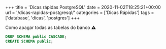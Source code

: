 +++
title = 'Dicas rápidas PostgreSQL'
date = 2020-11-02T18:25:21+00:00
url = '/dicas-rapidas-postgresql/'
categories = ['Dicas Rápidas']
tags = ['database', 'dicas', 'postgres']
+++


Como apagar todas as tabelas do banco ⚠
```sql
DROP SCHEMA public CASCADE;
CREATE SCHEMA public;
```
